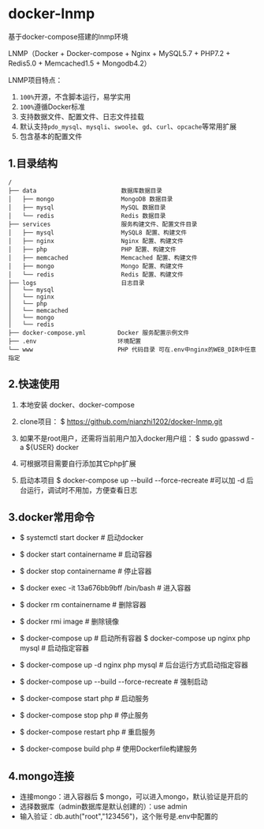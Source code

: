 # docker-lnmp
基于docker-compose搭建的lnmp环境

LNMP（Docker + Docker-compose + Nginx + MySQL5.7 + PHP7.2 + Redis5.0 + Memcached1.5 + Mongodb4.2）

LNMP项目特点：
1. `100%`开源，不含脚本运行，易学实用
2. `100%`遵循Docker标准
3. 支持数据文件、配置文件、日志文件挂载
4. 默认支持`pdo_mysql`、`mysqli`、`swoole`、`gd`、`curl`、`opcache`等常用扩展
5. 包含基本的配置文件

## 1.目录结构

```
/
├── data                        数据库数据目录
│   ├── mongo                   MongoDB 数据目录
│   ├── mysql                   MySQL 数据目录
│   └── redis                   Redis 数据目录
├── services                    服务构建文件、配置文件目录
│   ├── mysql                   MySQL8 配置、构建文件
│   ├── nginx                   Nginx 配置、构建文件
│   ├── php                     PHP 配置、构建文件
│   ├── memcached               Memcached 配置、构建文件
│   ├── mongo                   Mongo 配置、构建文件
│   └── redis                   Redis 配置、构建文件
├── logs                        日志目录
│   └── mysql                   
│   └── nginx                   
│   └── php                   
│   └── memcached                   
│   └── mongo                   
│   └── redis                   
├── docker-compose.yml         Docker 服务配置示例文件
├── .env                       环境配置
└── www                        PHP 代码目录 可在.env中nginx的WEB_DIR中任意指定
```

## 2.快速使用
1. 本地安装
    docker、docker-compose

2. clone项目：
    $ https://github.com/nianzhi1202/docker-lnmp.git

3. 如果不是root用户，还需将当前用户加入docker用户组：
    $ sudo gpasswd -a ${USER} docker

4. 可根据项目需要自行添加其它php扩展 

5. 启动本项目
$ docker-compose up --build --force-recreate  #可以加 -d 后台运行，调试时不用加，方便查看日志


## 3.docker常用命令
- $ systemctl start docker # 启动docker
- $ docker start containername # 启动容器
- $ docker stop containername # 停止容器
- $ docker exec -it 13a676bb9bff /bin/bash # 进入容器
- $ docker rm containername # 删除容器
- $ docker rmi image # 删除镜像

- $ docker-compose up # 启动所有容器 $ docker-compose up nginx php mysql # 启动指定容器
- $ docker-compose up -d nginx php mysql # 后台运行方式启动指定容器 
- $ docker-compose up --build --force-recreate # 强制启动
- $ docker-compose start php # 启动服务
- $ docker-compose stop php # 停止服务
- $ docker-compose restart php # 重启服务
- $ docker-compose build php # 使用Dockerfile构建服务

## 4.mongo连接
- 连接mongo：进入容器后 $ mongo，可以进入mongo，默认验证是开启的
- 选择数据库（admin数据库是默认创建的）：use admin
- 输入验证：db.auth("root","123456")，这个账号是.env中配置的
​


